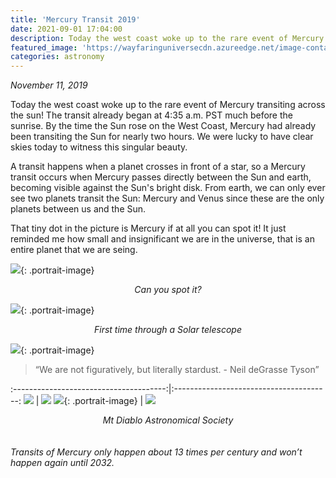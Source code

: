 ```yaml
---
title: 'Mercury Transit 2019'
date: 2021-09-01 17:04:00
description: Today the west coast woke up to the rare event of Mercury transiting across the sun! The transit already began at 4:35 a.m. PST much before the sunrise. By the time the Sun rose on the West Coast, Mercury had already been transiting the Sun for nearly two hours. We were lucky to have clear skies today to witness this singular beauty.
featured_image: 'https://wayfaringuniversecdn.azureedge.net/image-container/astronomy/mercurytransit/mercury.jpg'
categories: astronomy
---
```


<i>November 11, 2019</i>


Today the west coast woke up to the rare event of Mercury transiting across the sun! The transit already began at 4:35 a.m. PST much before the sunrise. By the time the Sun rose on the West Coast, Mercury had already been transiting the Sun for nearly two hours. We were lucky to have clear skies today to witness this singular beauty.


A transit happens when a planet crosses in front of a star, so a Mercury transit occurs when Mercury passes directly between the Sun and earth, becoming visible against the Sun's bright disk.
From earth, we can only ever see two planets transit the Sun: Mercury and Venus since these are the only planets between us and the Sun.

That tiny dot in the picture is Mercury if at all you can spot it! It just reminded me how small and insignificant we are in the universe, that is an entire planet that we are seing.

![]({{site.data.settings.basic_settings.cdn_url}}/astronomy/mercurytransit/mercury.jpg){: .portrait-image}
<center class="image-caption"><i>Can you spot it?</i></center>

![]({{site.data.settings.basic_settings.cdn_url}}/astronomy/mercurytransit/mercurythroughtelescope.jpg){: .portrait-image}
<center class="image-caption"><i>First time through a Solar telescope</i></center>

![]({{site.data.settings.basic_settings.cdn_url}}/astronomy/mercurytransit/astronomyevent.jpg){: .portrait-image}

<blockquote>
  <p>“We are not figuratively, but literally stardust. - Neil deGrasse Tyson”</p>
</blockquote>

:--------------------------------------:|:---------------------------------------:
![]({{site.data.settings.basic_settings.cdn_url}}/astronomy/mercurytransit/transitofmercury.jpg)       |  ![]({{site.data.settings.basic_settings.cdn_url}}/astronomy/mercurytransit/mtdiabloastronomicalsociety.jpg)
![]({{site.data.settings.basic_settings.cdn_url}}/astronomy/mercurytransit/viewthroughtelescope.jpg){: .portrait-image}       |  ![]({{site.data.settings.basic_settings.cdn_url}}/astronomy/mercurytransit/mercurybeforesun.jpg)

<center class="image-caption"><i>Mt Diablo Astronomical Society</i></center>
<br><br>
<i>Transits of Mercury only happen about 13 times per century and won’t happen again until 2032.</i>